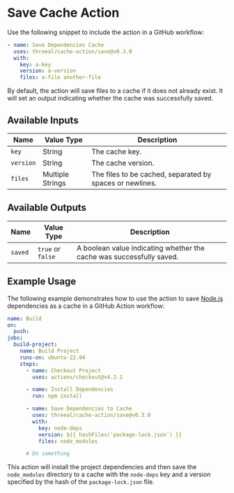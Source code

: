 # Save Cache Action

Use the following snippet to include the action in a GitHub workflow:

```yaml
- name: Save Dependencies Cache
  uses: threeal/cache-action/save@v0.3.0
  with:
    key: a-key
    version: a-version
    files: a-file another-file
```

By default, the action will save files to a cache if it does not already exist. It will set an output indicating whether the cache was successfully saved.

## Available Inputs

| Name      | Value Type       | Description                                              |
| --------- | ---------------- | -------------------------------------------------------- |
| `key`     | String           | The cache key.                                           |
| `version` | String           | The cache version.                                       |
| `files`   | Multiple Strings | The files to be cached, separated by spaces or newlines. |

## Available Outputs

| Name    | Value Type        | Description                                                          |
| ------- | ----------------- | -------------------------------------------------------------------- |
| `saved` | `true` or `false` | A boolean value indicating whether the cache was successfully saved. |

## Example Usage

The following example demonstrates how to use the action to save [Node.js](https://nodejs.org/) dependencies as a cache in a GitHub Action workflow:

```yaml
name: Build
on:
  push:
jobs:
  build-project:
    name: Build Project
    runs-on: ubuntu-22.04
    steps:
      - name: Checkout Project
        uses: actions/checkout@v4.2.1

      - name: Install Dependencies
        run: npm install

      - name: Save Dependencies to Cache
        uses: threeal/cache-action/save@v0.3.0
        with:
          key: node-deps
          version: ${{ hashFiles('package-lock.json') }}
          files: node_modules

      # Do something
```

This action will install the project dependencies and then save the `node_modules` directory to a cache with the `node-deps` key and a version specified by the hash of the `package-lock.json` file.
